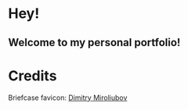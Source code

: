 # Hey!
## Welcome to my personal portfolio!

# Credits

Briefcase favicon: [Dimitry Miroliubov](https://www.flaticon.com/authors/dimitry-miroliubov)